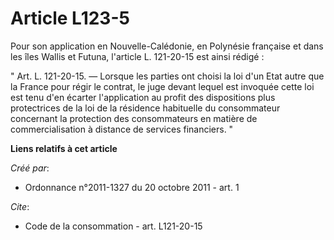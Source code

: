 # Article L123-5

Pour son application en Nouvelle-Calédonie, en Polynésie française et dans les îles Wallis et Futuna, l'article L. 121-20-15
est ainsi rédigé : 

" Art. L. 121-20-15. ― Lorsque les parties ont choisi la loi d'un Etat autre que la France pour régir le contrat, le juge
devant lequel est invoquée cette loi est tenu d'en écarter l'application au profit des dispositions plus protectrices de la
loi de la résidence habituelle du consommateur concernant la protection des consommateurs en matière de commercialisation à
distance de services financiers. "

**Liens relatifs à cet article**

_Créé par_:

  - Ordonnance n°2011-1327 du 20 octobre 2011 - art. 1

_Cite_:

  - Code de la consommation - art. L121-20-15
